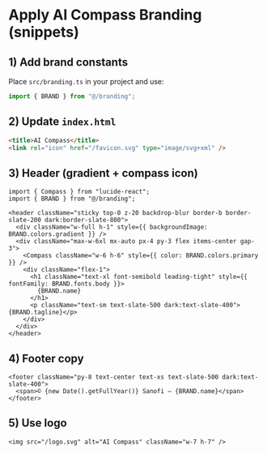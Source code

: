 # Apply AI Compass Branding (snippets)

## 1) Add brand constants
Place `src/branding.ts` in your project and use:
```ts
import { BRAND } from "@/branding";
```

## 2) Update `index.html`
```html
<title>AI Compass</title>
<link rel="icon" href="/favicon.svg" type="image/svg+xml" />
```

## 3) Header (gradient + compass icon)
```tsx
import { Compass } from "lucide-react";
import { BRAND } from "@/branding";

<header className="sticky top-0 z-20 backdrop-blur border-b border-slate-200 dark:border-slate-800">
  <div className="w-full h-1" style={{ backgroundImage: BRAND.colors.gradient }} />
  <div className="max-w-6xl mx-auto px-4 py-3 flex items-center gap-3">
    <Compass className="w-6 h-6" style={{ color: BRAND.colors.primary }} />
    <div className="flex-1">
      <h1 className="text-xl font-semibold leading-tight" style={{ fontFamily: BRAND.fonts.body }}>
        {BRAND.name}
      </h1>
      <p className="text-sm text-slate-500 dark:text-slate-400">{BRAND.tagline}</p>
    </div>
  </div>
</header>
```

## 4) Footer copy
```tsx
<footer className="py-8 text-center text-xs text-slate-500 dark:text-slate-400">
  <span>© {new Date().getFullYear()} Sanofi — {BRAND.name}</span>
</footer>
```

## 5) Use logo
```tsx
<img src="/logo.svg" alt="AI Compass" className="w-7 h-7" />
```
